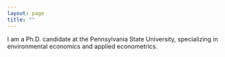 ```yaml
---
layout: page
title: ""
---
```

I am a Ph.D. candidate at the Pennsylvania State University, specializing in environmental economics and applied econometrics.
